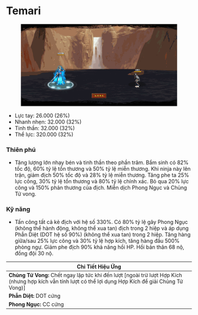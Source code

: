 # Temari

<figure><img src="../../.gitbook/assets/Wind_Blaster_Temari_S.Atk_.gif" alt=""><figcaption></figcaption></figure>

* Lực tay: 26.000 (26%)
* Nhanh nhẹn: 32.000 (32%)
* Tinh thần: 32.000 (32%)
* Thể lực: 320.000 (32%)

### Thiên phú

* Tăng lượng lớn nhạy bén và tinh thần theo phần trăm. Bẩm sinh có 82% tốc độ, 60% tỷ lệ tổn thương và 50% tỷ lệ miễn thương. Khi ninja này lên trận, giảm địch 50% tốc độ và 28% tỷ lệ miễn thương. Tăng phe ta 25% lực công, 30% tỷ lệ tổn thương và 80% tỷ lệ chính xác. Bỏ qua 20% lực công và 150% phản thương của địch. Miễn dịch Phong Ngục và Chủng Tử vong.

### Kỹ năng

* Tấn công tất cả kẻ địch với hệ số 330%. Có 80% tỷ lệ gây Phong Ngục (không thể hành động, không thể xua tan) địch trong 2 hiệp và áp dụng Phẫn Diệt (DOT hệ số 90%) (không thể xua tan) trong 2 hiệp. Tăng hàng giữa/sau 25% lực công và 30% tỷ lệ hợp kích, tăng hàng đầu 500% phòng ngự. Giảm phe địch 90% khả năng hồi HP. Hồi bản thân 68 nộ, đồng đội 30 nộ.

| Chi Tiết Hiệu Ứng                                                                                                                                          |
| ---------------------------------------------------------------------------------------------------------------------------------------------------------- |
| **Chủng Tử Vong:** Chết ngay lập tức khi đến lượt \[ngoài trừ lượt Hợp Kích (nhưng hợp kích vẫn tính lượt có thể lợi dụng Hợp Kích để giải Chủng Tử Vong)] |
| **Phẫn Diệt:** DOT cứng                                                                                                                                    |
| **Phong Ngục:** CC cứng                                                                                                                                    |

